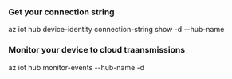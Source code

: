 ### Get your connection string

az iot hub device-identity connection-string show -d <Your-Device-ID> --hub-name <Your-IoT-Hub-Name>

### Monitor your device to cloud traansmissions

az iot hub monitor-events --hub-name <Your-IoT-Hub-Name> -d <Your-Device-ID>
